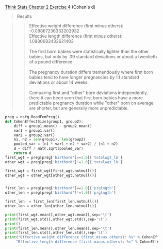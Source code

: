 [Think Stats Chapter 2 Exercise 4](http://greenteapress.com/thinkstats2/html/thinkstats2003.html#toc24) (Cohen's d)

> Results <br />

>> Effective weight difference (first minus others): -0.08867236333202932 <br />
Effective length difference (first minus others): 1.0930083433621403 <br /><br />
The first born babies were statistically lighter than the other babies, but only by .09 standard deviations or
about a twentieth of a pound difference. <br /> <br />
>> The pregnancy duration differs tremendously where first born babies tend to have longer pregnancies by 1.1
standard deviations or about 14 weeks.<br /> <br />
>> Comparing first and "other" born deviations independently, there it can been seen that first born babies have a
more predictable pregnancy duration while "other" born on average are shorter, but are generally more unpredictable.



```python
preg = nsfg.ReadFemPreg()
def CohenEffectSize(group1, group2):
    diff = group1.mean() - group2.mean()
    var1 = group1.var()
    var2 = group2.var()
    n1, n2 = len(group1), len(group2)
    pooled_var = (n1 * var1 + n2 * var2) / (n1 + n2)
    d = diff / math.sqrt(pooled_var)
    return d
first_wgt = preg[preg['birthord']==1.0]['totalwgt_lb']
other_wgt = preg[preg['birthord']!=1.0]['totalwgt_lb']

first_wgt = first_wgt[first_wgt.notnull()]
other_wgt = other_wgt[other_wgt.notnull()]


first_len = preg[preg['birthord']==1.0]['prglngth']
other_len = preg[preg['birthord']!=1.0]['prglngth']

first_len  = first_len[first_len.notnull()]
other_len = other_len[other_len.notnull()]

print(first_wgt.mean(),other_wgt.mean(),sep='\t')
print(first_wgt.std(),other_wgt.std(),sep='\t')
print()
print(first_len.mean(),other_len.mean(),sep='\t')
print(first_len.std(),other_len.std(),sep='\t')
print("Effective weight difference (first minus others): %s" % CohenEffectSize(first_wgt,other_wgt),
     "Effective length difference (first minus others): %s" % CohenEffectSize(first_len,other_len),sep = '\n')
```